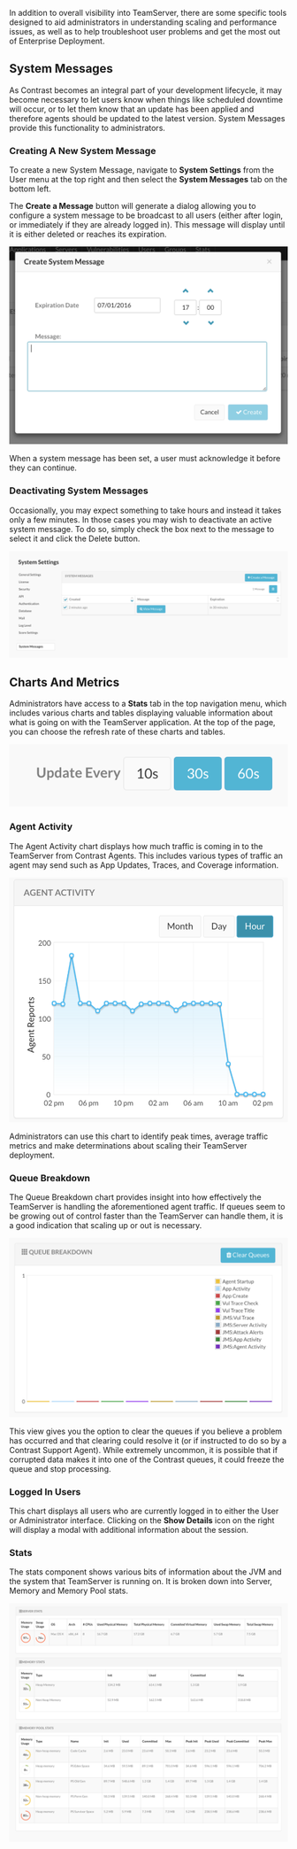 <!--
title: "The Administrator's Dashboard"
description: "Explanation of Administrator tools"
tags: "EOP SuperAdmin System Messages Monitoring"
-->

In addition to overall visibility into TeamServer, there are some specific tools designed to aid administrators in understanding scaling and performance issues, as well as to help troubleshoot user problems and get the most out of Enterprise Deployment.

## System Messages
As Contrast becomes an integral part of your development lifecycle, it may become necessary to let users know when things like scheduled downtime will occur, or to let them know that an update has been applied and therefore agents should be updated to the latest version. System Messages provide this functionality to administrators. 

### Creating A New System Message
To create a new System Message, navigate to **System Settings** from the User menu at the top right and then select the **System Messages** tab on the bottom left.

The **Create a Message** button will generate a dialog allowing you to configure a system message to be broadcast to all users (either after login, or immediately if they are already logged in). This message will display until it is either deleted or reaches its expiration.

<a href="assets/images/KB4-c03_1.png" rel="lightbox" title="Create System Message"><img class="thumbnail" src="assets/images/KB4-c03_1.png"/></a>

When a system message has been set, a user must acknowledge it before they can continue.


### Deactivating System Messages
Occasionally, you may expect something to take hours and instead it takes only a few minutes. In those cases you may wish to deactivate an active system message. To do so, simply check the box next to the message to select it and click the Delete button.

<a href="assets/images/KB4-c03_2.png" rel="lightbox" title="Manage System Messages"><img class="thumbnail" src="assets/images/KB4-c03_2.png"/></a>

## Charts And Metrics
Administrators have access to a **Stats** tab in the top navigation menu, which includes various charts and tables displaying valuable information about what is going on with the TeamServer application. At the top of the page, you can choose the refresh rate of these charts and tables.

<a href="assets/images/KB4-c03_4.png" rel="lightbox" title="Update Frequency Dropdown"><img class="thumbnail" src="assets/images/KB4-c03_4.png"/></a>

### Agent Activity
The Agent Activity chart displays how much traffic is coming in to the TeamServer from Contrast Agents. This includes various types of traffic an agent may send such as App Updates, Traces, and Coverage information.

<a href="assets/images/KB4-c03_5.png" rel="lightbox" title="Agent Activity"><img class="thumbnail" src="assets/images/KB4-c03_5.png"/></a>

Administrators can use this chart to identify peak times, average traffic metrics and make determinations about scaling their TeamServer deployment.

### Queue Breakdown
The Queue Breakdown chart provides insight into how effectively the TeamServer is handling the aforementioned agent traffic. If queues seem to be growing out of control faster than the TeamServer can handle them, it is a good indication that scaling up or out is necessary.

<a href="assets/images/KB4-c03_6.png" rel="lightbox" title="Queue Breakdown Chart"><img class="thumbnail" src="assets/images/KB4-c03_6.png"/></a>

This view gives you the option to clear the queues if you believe a problem has occurred and that clearing could resolve it (or if instructed to do so by a Contrast Support Agent). While extremely uncommon, it is possible that if corrupted data makes it into one of the Contrast queues, it could freeze the queue and stop processing.

### Logged In Users
This chart displays all users who are currently logged in to either the User or Administrator interface. Clicking on the **Show Details** icon on the right will display a modal with additional information about the session.


### Stats
The stats component shows various bits of information about the JVM and the system that TeamServer is running on.  It is broken down into Server, Memory and Memory Pool stats.

<a href="assets/images/KB4-c03_8.png" rel="lightbox" title="Server &amp; Memory Statistics Bars"><img class="thumbnail" src="assets/images/KB4-c03_8.png"/></a>
